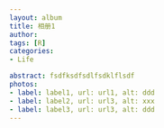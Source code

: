 ```yaml
---
layout: album
title: 相册1
author: 
tags: [R]
categories:
- Life

abstract: fsdfksdfsdlfsdklflsdf
photos:
- label: label1, url: url1, alt: ddd
- label: label2, url: url3, alt: xxx
- label: label3, url: url3, alt: ddd
---
```


